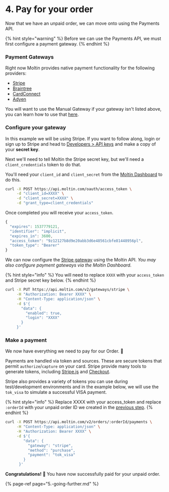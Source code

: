# 4. Pay for your order

Now that we have an unpaid order, we can move onto using the Payments API. 

{% hint style="warning" %}
Before we can use the Payments API, we must first configure a payment gateway.
{% endhint %}

### Payment Gateways

Right now Moltin provides native payment functionality for the following providers:

* [Stripe](../guides/payment/payment-gateway-integration.md#third-party-payment-gateways-detailed-walkthrough)
* [Braintree](../guides/payment/payment-gateway-integration.md#third-party-payment-gateways-detailed-walkthrough)
* [CardConnect](../guides/payment/payment-gateway-integration.md#third-party-payment-gateways-detailed-walkthrough)
* [Adyen](../guides/payment/payment-gateway-integration.md#third-party-payment-gateways-detailed-walkthrough)

You will want to use the Manual Gateway if your gateway isn't listed above, you can learn how to use that [here](../guides/payment/implement-own-payment-gateway.md).

### Configure your gateway

In this example we will be using Stripe. If you want to follow along, login or sign up to Stripe and head to [Developers &gt; API keys](https://dashboard.stripe.com/account/apikeys) and make a copy of your **secret key**.

Next we'll need to tell Moltin the Stripe secret key, but we'll need a `client_credentials` token to do that. 

You'll need your `client_id` and `client_secret` from the [Moltin Dashboard](https://dashboard.moltin.com) to do this.

```bash
curl -X POST https://api.moltin.com/oauth/access_token \
     -d "client_id=XXXX" \
     -d "client_secret=XXXX" \
     -d "grant_type=client_credentials"
```

Once completed you will receive your `access_token`.

```javascript
{
  "expires": 1537779121,
  "identifier": "implicit",
  "expires_in": 3600,
  "access_token": "9z12127b8d9e20abb3d6e48561cbfe81448956pl",
  "token_type": "Bearer"
}
```

We can now configure the [Stripe gateway](https://docs.moltin.com/payments/gateways/configure-stripe) using the Moltin API. _You may also configure payment gateways via the Moltin Dashboard._

{% hint style="info" %}
You will need to replace `XXXX` with your `access_token` and Stripe secret key below.
{% endhint %}

```bash
curl -X PUT https://api.moltin.com/v2/gateways/stripe \
     -H "Authorization: Bearer XXXX" \
     -H "Content-Type: application/json" \
     -d $'{
       "data": {
         "enabled": true,
         "login": "XXXX"
       }
     }'
```

### Make a payment

We now have everything we need to pay for our Order. 🎉

Payments are handled via token and sources. These are secure tokens that permit `authorize`/`capture` on your card. Stripe provide many tools to generate tokens, including [Stripe.js](https://stripe.com/docs/stripe-js/reference) and [Checkout](https://stripe.com/docs/checkout).

Stripe also provides a variety of tokens you can use during test/development environments and in the example below, we will use the `tok_visa` to simulate a successful VISA payment.

{% hint style="info" %}
Replace XXXX with your access\_token and replace `:orderId` with your unpaid order ID we created in the [previous step](3.-checkout.md#checkout-a-cart).
{% endhint %}

```bash
curl -X POST https://api.moltin.com/v2/orders/:orderId/payments \
     -H "Content-Type: application/json" \
     -H "Authorization: Bearer XXXX" \
     -d $'{
        "data": {
          "gateway": "stripe",
          "method": "purchase",
          "payment": "tok_visa"
        }
      }'
```

**Congratulations!** 🎉 You have now successfully paid for your unpaid order.

{% page-ref page="5.-going-further.md" %}

